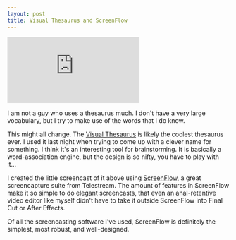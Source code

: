 ```yaml
---
layout: post
title: Visual Thesaurus and ScreenFlow
---
```


<iframe src="http://www.youtube.com/embed/4xNG7Zqsi9s?rel=0" frameborder="0"> </iframe>

I am not a guy who uses a thesaurus much. I don't have a very large vocabulary, but I try to make use of the words that I do know.

This might all change. The [Visual Thesaurus](http://visualthesaurus.com) is likely the coolest thesaurus ever. I used it last night when trying to come up with a clever name for something. I think it's an interesting tool for brainstorming. It is basically a word-association engine, but the design is so nifty, you have to play with it...

I created the little screencast of it above using [ScreenFlow](http://www.telestream.net/screen-flow/overview.htm), a great screencapture suite from Telestream. The amount of features in ScreenFlow make it so simple to do elegant screencasts, that even an anal-retentive video editor like myself didn't have to take it outside ScreenFlow into Final Cut or After Effects.

Of all the screencasting software I've used, ScreenFlow is definitely the simplest, most robust, and well-designed.
